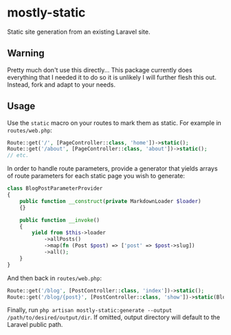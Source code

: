# mostly-static

Static site generation from an existing Laravel site.

## Warning

Pretty much don't use this directly... This package currently does everything that I needed it to do so it is unlikely I will further flesh this out. Instead, fork and adapt to your needs.

## Usage

Use the `static` macro on your routes to mark them as static. For example in `routes/web.php`:

```php
Route::get('/', [PageController::class, 'home'])->static();
Route::get('/about', [PageController::class, 'about'])->static();
// etc.
```

In order to handle route parameters, provide a generator that yields arrays of route parameters for each static page you wish to generate:

```php
class BlogPostParameterProvider
{
    public function __construct(private MarkdownLoader $loader)
    {}

    public function __invoke()
    {
        yield from $this->loader
            ->allPosts()
            ->map(fn (Post $post) => ['post' => $post->slug])
            ->all();
    }
}
```

And then back in `routes/web.php`:

```php
Route::get('/blog', [PostController::class, 'index'])->static();
Route::get('/blog/{post}', [PostController::class, 'show'])->static(BlogPostParameterProvider::class);
```

Finally, run `php artisan mostly-static:generate --output /path/to/desired/output/dir`. If omitted, output directory will default to the Laravel public path.
